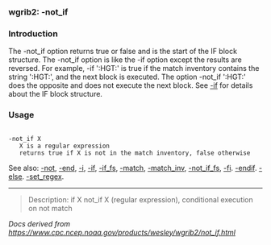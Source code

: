 
### wgrib2: -not\_if



### Introduction



The -not\_if option returns true or false and is the start of the IF
block structure. The
 -not\_if option is like the
 -if option except the results are reversed.
For example, 
 -if ':HGT:' is true if the match inventory contains the string ':HGT:', and
the next block is executed. The option -not\_if ':HGT:' does the opposite
and does not execute the next block.
See [-if](./if.html) for details about the IF block structure.


### Usage




```

-not_if X
   X is a regular expression
   returns true if X is not in the match inventory, false otherwise

```


See also: [-not](./not.html), 
[-end](./end.html), 
[-i](./i.html),
[-if](./if.html),
[-if\_fs](./if_fs.html),
[-match](./match.html),
[-match\_inv](./match_inv.html),
[-not\_if\_fs](./not_if_fs.html),
[-fi](./fi.html).
[-endif](./endif.html).
[-else](./else.html).
[-set\_regex](./set_regex.html).








----

>Description: if    X      not_if X (regular expression), conditional execution on not match

_Docs derived from <https://www.cpc.ncep.noaa.gov/products/wesley/wgrib2/not_if.html>_